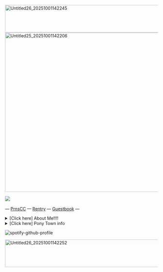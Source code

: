 <img width="746" height="91" alt="Untitled26_20251001142245" src="https://github.com/user-attachments/assets/2a043213-5561-420f-b061-4e6ab6350e50" />

<img width="774" height="526" alt="Untitled25_20251001142206" src="https://github.com/user-attachments/assets/787d8314-388b-48a2-a787-6bd81ac17469" />




  ‎![](https://komarev.com/ghpvc/?username=jaxtoy&color=4D6A75&style=flat&label=VERY+REAL+FANS&base=476)

— [PrnsCC](https://pronouns.cc/@waterwitch) — [Rentry](https://rentry.co/jaxful) — [Guestbook](https://jaxtoy.atabook.org) —

<details>
    <summary>[Click here] About Me!!!!</summary>
    Hey I'm Lapis/Michael/Jax
  I'm 15 and I'm fictionkin+otherkin
  I really love making ponies on ponytown and I've been playing since 2021

  If I follow you it's because I like your pony
</details>  <details>
    <summary>[Click here] Pony Town info </summary>
🟢 = You can talk to me
  | ⛔ = May be busy/not in the mood to talk
   |🌙= offtab/busy 
  
  I like C+H but most of the time I'm with friends and I'm too shy to approach others. 
  
  I have cover discomfort please don't cover me, otherwise anything is fine.
  
  You'll always find me around the TADC/Glitch Productions area, if not then idk what I'm doing
</details>

![spotify-github-profile](https://spotify-github-profile.kittinanx.com/api/view?uid=31pckevxz6pumgh53wq6n6mop6t4&cover_image=true&theme=natemoo-re&show_offline=false&background_color=121212&interchange=false&bar_color=bc80cf&bar_color_cover=false)



<img width="746" height="91" alt="Untitled26_20251001142252" src="https://github.com/user-attachments/assets/79aee3ac-065b-4e35-9e03-3a1a3af93093" />

